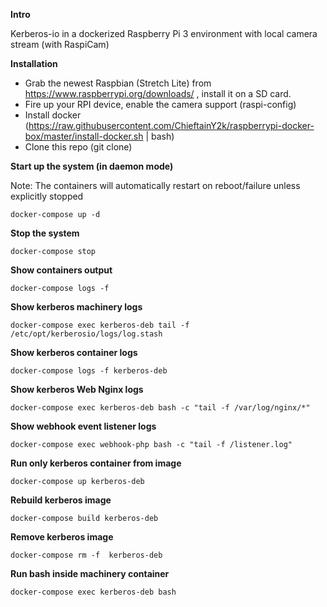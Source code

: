 **Intro**

Kerberos-io in a dockerized Raspberry Pi 3 environment with local camera stream (with RaspiCam)


**Installation**

* Grab the newest Raspbian (Stretch Lite) from https://www.raspberrypi.org/downloads/ , install it on a SD card.
* Fire up your RPI device, enable the camera support (raspi-config)
* Install docker  (https://raw.githubusercontent.com/ChieftainY2k/raspberrypi-docker-box/master/install-docker.sh | bash)
* Clone this repo (git clone)


**Start up the system (in daemon mode)**

Note: The containers will automatically restart on reboot/failure unless explicitly stopped 

`````
docker-compose up -d 
`````

**Stop the system**
`````
docker-compose stop 
`````

**Show containers output**
`````
docker-compose logs -f 
`````

**Show kerberos machinery logs**
`````
docker-compose exec kerberos-deb tail -f /etc/opt/kerberosio/logs/log.stash
`````

**Show kerberos container logs**
`````
docker-compose logs -f kerberos-deb
`````

**Show kerberos Web Nginx logs**
`````
docker-compose exec kerberos-deb bash -c "tail -f /var/log/nginx/*"
`````

**Show webhook event listener logs**
`````
docker-compose exec webhook-php bash -c "tail -f /listener.log"
`````

**Run only kerberos container from image**
`````
docker-compose up kerberos-deb
`````

**Rebuild kerberos image**
`````
docker-compose build kerberos-deb
`````

**Remove kerberos image**
`````
docker-compose rm -f  kerberos-deb
`````

**Run bash inside machinery container**
`````
docker-compose exec kerberos-deb bash
`````

